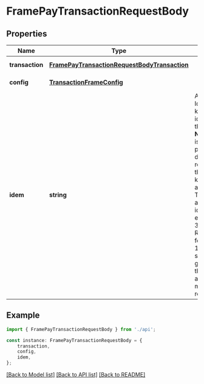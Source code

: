 # FramePayTransactionRequestBody


## Properties

Name | Type | Description | Notes
------------ | ------------- | ------------- | -------------
**transaction** | [**FramePayTransactionRequestBodyTransaction**](FramePayTransactionRequestBodyTransaction.md) |  | [default to undefined]
**config** | [**TransactionFrameConfig**](TransactionFrameConfig.md) |  | [default to undefined]
**idem** | **string** | An Idempotency key is a unique identifier for the request. **Note:**  1) This is used to prevent duplicate requests. Use the same idem key on retry attempts. 2) This should be a unique identifier for each request. 3) Recommended format is a 16-character string generated by the developer at the time of making this request.  | [optional] [default to undefined]

## Example

```typescript
import { FramePayTransactionRequestBody } from './api';

const instance: FramePayTransactionRequestBody = {
    transaction,
    config,
    idem,
};
```

[[Back to Model list]](../README.md#documentation-for-models) [[Back to API list]](../README.md#documentation-for-api-endpoints) [[Back to README]](../README.md)
